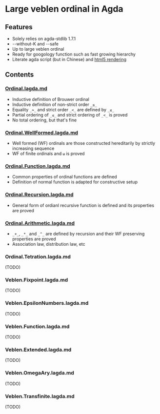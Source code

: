 # Large veblen ordinal in Agda

## Features

- Solely relies on agda-stdlib 1.7.1
- --without-K and --safe
- Up to large veblen ordinal
- Ready for googology function such as fast growing hierarchy
- Literate agda script (but in Chinese) and [html5 rendering](https://choukh.github.io/agda-lvo/Everything.html)

## Contents

### [Ordinal.lagda.md](https://github.com/choukh/agda-lvo/blob/main/src/Ordinal.lagda.md)

- Inductive definition of Brouwer ordinal
- Inductive definition of non-strict order `_≤_`
- Equality `_≈_` and strict order `_<_` are defined by `_≤_`
- Partial ordering of `_≤_` and strict ordering of `_<_` is proved
- No total ordering, but that's fine

### [Ordinal.WellFormed.lagda.md](https://github.com/choukh/agda-lvo/blob/main/src/Ordinal/WellFormed.lagda.md)

- Well formed (WF) ordinals are those constructed hereditarily by strictly increasing sequence
- WF of finite ordinals and `ω` is proved

### [Ordinal.Function.lagda.md](https://github.com/choukh/agda-lvo/blob/main/src/Ordinal/Function.lagda.md)

- Common properties of ordinal functions are defined
- Definition of normal function is adapted for constructive setup

### [Ordinal.Recursion.lagda.md](https://github.com/choukh/agda-lvo/blob/main/src/Ordinal/Recursion.lagda.md)

- General form of ordianl recursive function is defined and its properties are proved

### [Ordinal.Arithmetic.lagda.md](https://github.com/choukh/agda-lvo/blob/main/src/Ordinal/Arithmetic.lagda.md)

- `_+_`, `_*_` and `_^_` are defined by recursion and their WF preserving properties are proved
- Association law, distribution law, etc

### Ordinal.Tetration.lagda.md

(TODO)

### Veblen.Fixpoint.lagda.md

(TODO)

### Veblen.EpsilonNumbers.lagda.md

(TODO)

### Veblen.Function.lagda.md

(TODO)

### Veblen.Extended.lagda.md

(TODO)

### Veblen.OmegaAry.lagda.md

(TODO)

### Veblen.Transfinite.lagda.md

(TODO)

